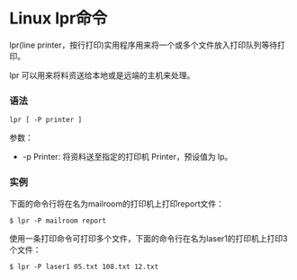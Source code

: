 # Linux lpr命令

lpr(line printer，按行打印)实用程序用来将一个或多个文件放入打印队列等待打印。

lpr 可以用来将料资送给本地或是远端的主机来处理。

### 语法

    lpr [ -P printer ]

参数：

- -p Printer: 将资料送至指定的打印机 Printer，预设值为 lp。

### 实例

下面的命令行将在名为mailroom的打印机上打印report文件：

    $ lpr -P mailroom report 

使用一条打印命令可打印多个文件，下面的命令行在名为laser1的打印机上打印3个文件：

    $ lpr -P laser1 05.txt 108.txt 12.txt 
    